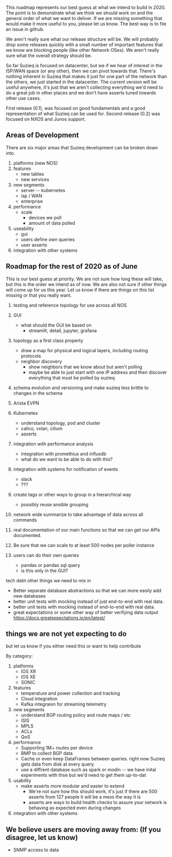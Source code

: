 This roadmap represents our best guess at what we intend to build in 2020. 
The point is to demonstrate what we think we should work on and the general
order of what we want to deliver.  If we are missing something that would make
it more useful to you, please let us know. The best way is to
file an issue in github.


We aren't really sure what our release structure will be. We will 
probably drop some releases quickly with a small number of important
features that we know are blocking people (like other Network OSes).
We aren't really sure what the overall strategy should be.

So far Suzieq is focused on datacenter, but we if we hear of 
interest in the ISP/WAN space (or any other), then we can pivot
towards that. There's nothing inherent in Suzieq that makes it just 
for one part of the network than the others, we just started in the 
datacenter. The current version will be useful anywhere, it's just 
that we aren't collecting everything we'd need to do a great job
in other places and we don't have asserts tuned towards other use cases.

First release (0.1), was focused on good fundamentals and a good 
representation of what Suzieq can be used for. Second release (0.2)
was focused on NXOS and Junos support.

## Areas of Development
There are six major areas that Suzieq development can be broken down into.

1. platforms (new NOS)
1. features
   * new tables
   * new services
1. new segments
   * server -- kubernetes
   * isp / WAN
   * enterprise
1. performance
   * scale
      * devices we poll
      * amount of data polled
1. useability
   * gui
   * users define own queries
   * user asserts
1. integration with other systems

## Roadmap for the rest of 2020 as of June 

This is our best guess at priority. We are not sure how long these will take, but this is the order we intend as of now. We are also not sure if other things will come up for us this year. Let us know if there are things on this list missing or that you really want.

1. testing and reference topology for use across all NOS
1. GUI
    * what should the GUI be based on
        * streamlit, detail, jupyter, grafana
1. topology as a first class property
    * draw a map for physical and logical layers, including routing protocols
    * neighbor discovery
        * show neighbors that we know about but aren't polling
        * maybe be able to just start with one IP address and then discover 
           everything that must be polled by suzieq
1. schema evolution and versioning and make suzieq less brittle to changes in the schema
1. Arista EVPN
1. Kubernetes
    * understand topology, pod and cluster
    * calico, vxlan, cilium
    * asserts
1. integration with performance analysis
    * integration with promethius and influxdb
    * what do we want to be able to do with this?
1. integration with systems for notification of events
   * slack
   * ???
1. create tags or other ways to group  in a hierarchical way
    * possibly reuse ansible grouping
1. network wide summarize to take advantage of data across all commands    
1. real documentation of our main functions so that we can get 
our APIs documented.

1. Be sure that we can scale to at least 500 nodes per poller instance
1. users can do their own queries
    * pandas or pandas sql query
    * is this only in the GUI?


tech debt other things we need to mix in
* Better separate database abstractions so that we can more easily add new databases
* better unit tests with mocking instead of just end-to-end with real data.
* better unit tests with mocking instead of end-to-end with real data.
* great expectations or some other way of better verifying data output https://docs.greatexpectations.io/en/latest/


## things we are not yet expecting to do
but let us know if you either need this or want to help contribute

By category:

1. platforms
    * IOS XR
    * IOS XE
    * SONIC
1. features
    * temperature and power collection and tracking
    * Cloud integration
    * Kafka integraion for streaming telemetry
1. new segments
    * understand BGP routing policy and route maps / etc
    * ISIS 
    * MPLS
    * ACLs
    * QoS
1. performance
    * Supporting 1M+ routes per device
    * BMP to collect BGP data
    * Cache or even keep DataFrames between queries. right now Suzieq gets data from disk at every query.
    * use a diffrent database such as spark or modin -- we have inital experiments with thse but we'd need to get them up-to-dat
1. usability
    * make asserts more modular and easier to extend
        * We're not sure how this should work, it's just if there are 500
        asserts from 127 people it will be a mess the way it is
        * asserts are ways to build health checks to assure your network is behaving
        as expected even during changes
1. integration with other systems


## We believe users are moving away from: (If you disagree, let us know)

* SNMP access to data

